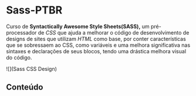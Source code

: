 # Sass-PTBR

 Curso de **Syntactically Awesome Style Sheets(SASS),** um pré-processador de *CSS* que ajuda a melhorar o código de desenvolvimento de designs de sites que utilizam *HTML* como
 base, por conter características que se sobressaem ao CSS, como variáveis e uma melhora significativa nas sintaxes e declarações de seus blocos, tendo uma drástica melhora visual do código.

![](Sass CSS Design)

## Conteúdo


